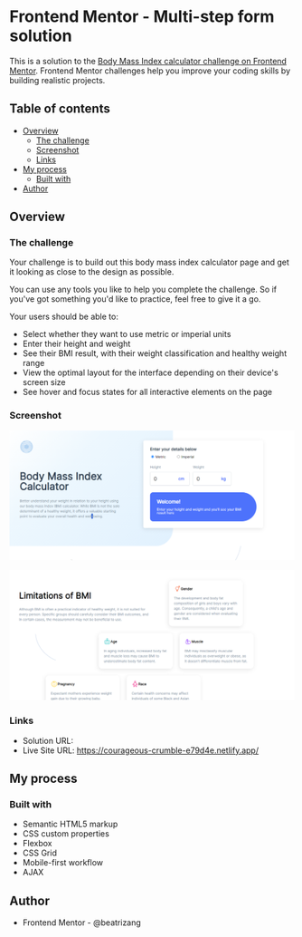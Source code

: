 # Frontend Mentor - Multi-step form solution

This is a solution to the [Body Mass Index calculator challenge on Frontend Mentor](https://www.frontendmentor.io/challenges/body-mass-index-calculator-brrBkfSz1T). Frontend Mentor challenges help you improve your coding skills by building realistic projects. 

## Table of contents

- [Overview](#overview)
  - [The challenge](#the-challenge)
  - [Screenshot](#screenshot)
  - [Links](#links)
- [My process](#my-process)
  - [Built with](#built-with)
- [Author](#author)


## Overview

### The challenge

Your challenge is to build out this body mass index calculator page and get it looking as close to the design as possible.

You can use any tools you like to help you complete the challenge. So if you've got something you'd like to practice, feel free to give it a go.

Your users should be able to:

- Select whether they want to use metric or imperial units
- Enter their height and weight
- See their BMI result, with their weight classification and healthy weight range
- View the optimal layout for the interface depending on their device's screen size
- See hover and focus states for all interactive elements on the page

### Screenshot

![](./assets/images/screen/dk1.png)

![](./assets/images/screen/dk2.png)


### Links

- Solution URL: 
- Live Site URL: https://courageous-crumble-e79d4e.netlify.app/

## My process

### Built with

- Semantic HTML5 markup
- CSS custom properties
- Flexbox
- CSS Grid
- Mobile-first workflow
- AJAX

## Author

- Frontend Mentor - @beatrizang



